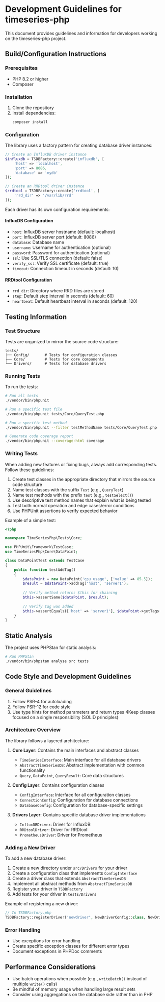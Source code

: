 # Development Guidelines for timeseries-php

This document provides guidelines and information for developers working on the timeseries-php project.

## Build/Configuration Instructions

### Prerequisites
- PHP 8.2 or higher
- Composer

### Installation
1. Clone the repository
2. Install dependencies:
   ```bash
   composer install
   ```

### Configuration
The library uses a factory pattern for creating database driver instances:

```php
// Create an InfluxDB driver instance
$influxdb = TSDBFactory::create('influxdb', [
    'host' => 'localhost',
    'port' => 8086,
    'database' => 'mydb'
]);

// Create an RRDtool driver instance
$rrdtool = TSDBFactory::create('rrdtool', [
    'rrd_dir' => '/var/lib/rrd'
]);
```

Each driver has its own configuration requirements:

#### InfluxDB Configuration
- `host`: InfluxDB server hostname (default: localhost)
- `port`: InfluxDB server port (default: 8086)
- `database`: Database name
- `username`: Username for authentication (optional)
- `password`: Password for authentication (optional)
- `ssl`: Use SSL/TLS connection (default: false)
- `verify_ssl`: Verify SSL certificate (default: true)
- `timeout`: Connection timeout in seconds (default: 10)

#### RRDtool Configuration
- `rrd_dir`: Directory where RRD files are stored
- `step`: Default step interval in seconds (default: 60)
- `heartbeat`: Default heartbeat interval in seconds (default: 120)

## Testing Information

### Test Structure
Tests are organized to mirror the source code structure:

```
tests/
├── Config/       # Tests for configuration classes
├── Core/         # Tests for core components
└── Drivers/      # Tests for database drivers
```

### Running Tests
To run the tests:

```bash
# Run all tests
./vendor/bin/phpunit

# Run a specific test file
./vendor/bin/phpunit tests/Core/QueryTest.php

# Run a specific test method
./vendor/bin/phpunit --filter testMethodName tests/Core/QueryTest.php

# Generate code coverage report
./vendor/bin/phpunit --coverage-html coverage
```

### Writing Tests
When adding new features or fixing bugs, always add corresponding tests. Follow these guidelines:

1. Create test classes in the appropriate directory that mirrors the source code structure
2. Name test classes with the suffix `Test` (e.g., `QueryTest`)
3. Name test methods with the prefix `test` (e.g., `testSelect()`)
4. Use descriptive test method names that explain what is being tested
5. Test both normal operation and edge cases/error conditions
6. Use PHPUnit assertions to verify expected behavior

Example of a simple test:

```php
<?php

namespace TimeSeriesPhp\Tests\Core;

use PHPUnit\Framework\TestCase;
use TimeSeriesPhp\Core\DataPoint;

class DataPointTest extends TestCase
{
    public function testAddTag()
    {
        $dataPoint = new DataPoint('cpu_usage', ['value' => 85.5]);
        $result = $dataPoint->addTag('host', 'server1');
        
        // Verify method returns $this for chaining
        $this->assertSame($dataPoint, $result);
        
        // Verify tag was added
        $this->assertEquals(['host' => 'server1'], $dataPoint->getTags());
    }
}
```

## Static Analysis

The project uses PHPStan for static analysis:

```bash
# Run PHPStan
./vendor/bin/phpstan analyse src tests
```

## Code Style and Development Guidelines

### General Guidelines
1. Follow PSR-4 for autoloading
2. Follow PSR-12 for code style
3. Use type hints for method parameters and return types
4Keep classes focused on a single responsibility (SOLID principles)

### Architecture Overview
The library follows a layered architecture:

1. **Core Layer**: Contains the main interfaces and abstract classes
   - `TimeSeriesInterface`: Main interface for all database drivers
   - `AbstractTimeSeriesDB`: Abstract implementation with common functionality
   - `Query`, `DataPoint`, `QueryResult`: Core data structures

2. **Config Layer**: Contains configuration classes
   - `ConfigInterface`: Interface for all configuration classes
   - `ConnectionConfig`: Configuration for database connections
   - `DatabaseConfig`: Configuration for database-specific settings

3. **Drivers Layer**: Contains specific database driver implementations
   - `InfluxDBDriver`: Driver for InfluxDB
   - `RRDtoolDriver`: Driver for RRDtool
   - `PrometheusDriver`: Driver for Prometheus

### Adding a New Driver
To add a new database driver:

1. Create a new directory under `src/Drivers` for your driver
2. Create a configuration class that implements `ConfigInterface`
3. Create a driver class that extends `AbstractTimeSeriesDB`
4. Implement all abstract methods from `AbstractTimeSeriesDB`
5. Register your driver in `TSDBFactory`
6. Add tests for your driver in `tests/Drivers`

Example of registering a new driver:

```php
// In TSDBFactory.php
TSDBFactory::registerDriver('newdriver', NewDriverConfig::class, NewDriver::class);
```

### Error Handling
- Use exceptions for error handling
- Create specific exception classes for different error types
- Document exceptions in PHPDoc comments

## Performance Considerations
- Use batch operations when possible (e.g., `writeBatch()` instead of multiple `write()` calls)
- Be mindful of memory usage when handling large result sets
- Consider using aggregations on the database side rather than in PHP
